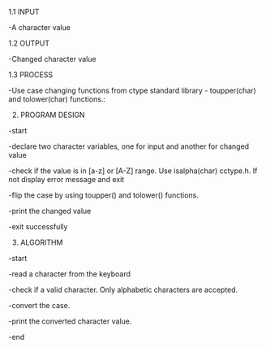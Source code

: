 1.1 INPUT

-A character value

1.2 OUTPUT

-Changed character value

1.3 PROCESS

-Use case changing functions from ctype standard library - toupper(char) and tolower(char) functions.:

2. PROGRAM DESIGN

-start

-declare two character variables, one for input and another for changed value

-check if the value is in [a-z] or [A-Z] range. Use isalpha(char) cctype.h. If not display error message and exit

-flip the case by using toupper() and tolower() functions.

-print the changed value

-exit successfully

3. ALGORITHM

-start

-read a character from the keyboard

-check if a valid character. Only alphabetic characters are accepted.

-convert the case.

-print the converted character value.

-end